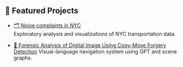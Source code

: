 ## 📁 Featured Projects

- [🗂 Noise complaints in NYC](https://github.com/Alex98329/Alex-portfolio/blob/main/Tech_test_DOT.ipynb)  
  Exploratory analysis and visualizations of NYC transportation data.

- [🧠 Forensic Analysis of Digital Image Using Copy-Move Forgery Detection](https://github.com/Alex98329/Alex-portfolio/blob/main/Project_Report%20-%20final%200513.pdf)
  Visual-language navigation system using GPT and scene graphs.
